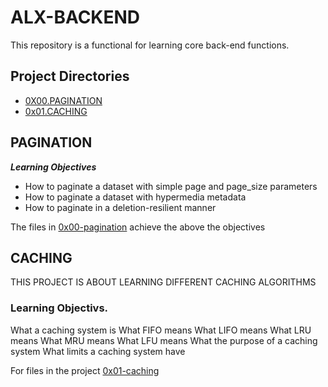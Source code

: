 # ALX-BACKEND

This repository is a functional for learning core back-end functions.

## Project Directories

- [0X00.PAGINATION](#pagination)
- [0x01.CACHING](#caching)

## PAGINATION

***Learning Objectives***

- How to paginate a dataset with simple page and page_size parameters
- How to paginate a dataset with hypermedia metadata
- How to paginate in a deletion-resilient manner

The files in [0x00-pagination](./0x00-pagination/) achieve the above the objectives

## CACHING

THIS  PROJECT IS ABOUT LEARNING DIFFERENT CACHING ALGORITHMS

### Learning Objectivs.

What a caching system is
What FIFO means
What LIFO means
What LRU means
What MRU means
What LFU means
What the purpose of a caching system
What limits a caching system have

For files in the project [0x01-caching](./0x01-caching)